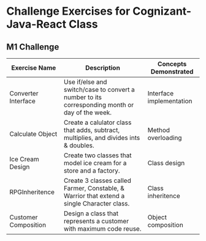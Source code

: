# Challenge Exercises for Cognizant-Java-React Class

## M1 Challenge
| Exercise Name    | Description              | Concepts Demonstrated    |
| ---------------- | ------------------------ | ------------------------ |
| Converter Interface | Use if/else and switch/case to convert a number to its corresponding month or day of the week. | Interface implementation |
| Calculate Object | Create a calulator class that adds, subtract, multiplies, and divides ints & doubles. | Method overloading |
| Ice Cream Design | Create two classes that model ice cream for a store and a factory. | Class design |
| RPGInheritence | Create 3 classes called Farmer, Constable, & Warrior that extend a single Character class. | Class inheritence |
| Customer Composition | Design a class that represents a customer with maximum code reuse. | Object composition |